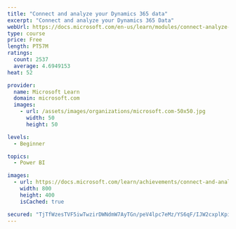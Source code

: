 ```yaml
---
title: "Connect and analyze your Dynamics 365 data​"
excerpt: "Connect and analyze your Dynamics 365 Data​"
webUrl: https://docs.microsoft.com/en-us/learn/modules/connect-analyze-dynamics-365-data/
type: course
price: Free
length: PT57M
ratings:
  count: 2537
  average: 4.6949153
heat: 52

provider:
  name: Microsoft Learn
  domain: microsoft.com
  images:
    - url: /assets/images/organizations/microsoft.com-50x50.jpg
      width: 50
      height: 50

levels:
  - Beginner

topics:
  - Power BI

images:
  - url: https://docs.microsoft.com/learn/achievements/connect-and-analyze-your-microsoft-dynamics-365-data-social.png
    width: 800
    height: 400
    isCached: true

secured: "TjTfWzesTVF5iwTwzirDWNdmW7AyTGn/peV4lpc7eMz/YS6qF/IJW2cxplKpiv3jvDIQYsiu+ODl6YD2KWT7a+ZZavfb9IjS9L7V4cDYUC++O+CUGD0EIPcKxKgLXLySzdJlpLB72nX6rRMfcU++lzzFS08Uqv8uBscGCB/4Eir703WV05Q1z3Z32ig/3Qcr+K64vYRbZtY9HxsW4KeYMjxeKr5kgZVclnN9aO9aD4YQ8YdQKhS+r7aT5Xn7pICTBxPuQgmOTP1xeeZ7pWPTNU/+OAvvdSbsQEgO3C1IZdZJnJHNoM1axVkf1lQZ/7licPThyTDMKwc6OLTY/D6wGgzkIPb4j9+jdT65lZzrAi2xHP7r38K6NUE72yswxjmE6z085StkW88THwTDmwyGV6jJ9URQxQqhUA7jSKKhUFY=;anBudnMrjmTt2eW0+vmR8w=="
---
```



